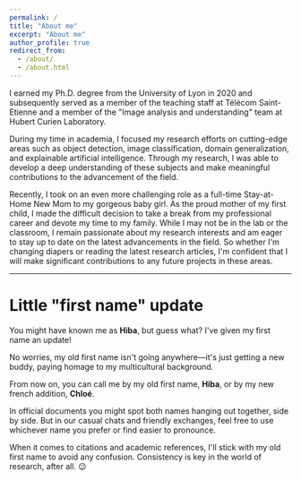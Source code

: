 ```yaml
---
permalink: /
title: "About me"
excerpt: "About me"
author_profile: true
redirect_from: 
  - /about/
  - /about.html
---
```


I earned my Ph.D. degree from the University of Lyon in 2020 and subsequently served as a member of the teaching staff at Télécom Saint-Etienne and a member of the "Image analysis and understanding" team at Hubert Curien Laboratory.

During my time in academia, I focused my research efforts on cutting-edge areas such as object detection, image classification, domain generalization, and explainable artificial intelligence. Through my research, I was able to develop a deep understanding of these subjects and make meaningful contributions to the advancement of the field.

Recently, I took on an even more challenging role as a full-time Stay-at-Home New Mom to my gorgeous baby girl. As the proud mother of my first child, I made the difficult decision to take a break from my professional career and devote my time to my family. While I may not be in the lab or the classroom, I remain passionate about my research interests and am eager to stay up to date on the latest advancements in the field. So whether I'm changing diapers or reading the latest research articles, I'm confident that I will make significant contributions to any future projects in these areas.


*****************

# Little "first name" update 

You might have known me as **Hiba**, but guess what? I've given my first name an update!

No worries, my old first name isn't going anywhere—it's just getting a new buddy, paying homage to my multicultural background. 

From now on, you can call me by my old first name, **Hiba**, or by my new french addition, **Chloé**.

In official documents you might spot both names hanging out together, side by side. But in our casual chats and friendly exchanges, feel free to use whichever name you prefer or find easier to pronounce.

When it comes to citations and academic references, I'll stick with my old first name to avoid any confusion. Consistency is key in the world of research, after all. 😉


